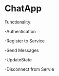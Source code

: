 # ChatApp
Functionality:

-Authentication

-Register to Service

-Send Messages

-UpdateState

-Disconnect from Servie
